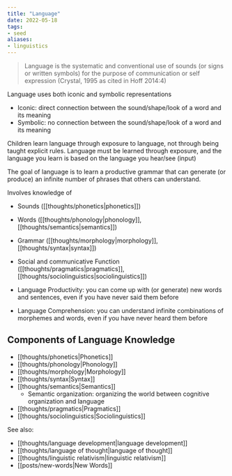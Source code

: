 ```yaml
---
title: "Language"
date: 2022-05-18
tags:
- seed
aliases:
- linguistics
---
```


> Language is the systematic and conventional use of sounds (or signs or written symbols) for the purpose of communication or self expression (Crystal, 1995 as cited in Hoff 2014:4)

Language uses both iconic and symbolic representations
- Iconic: direct connection between the sound/shape/look of a word and its meaning
- Symbolic: no connection between the sound/shape/look of a word and its meaning

Children learn language through exposure to language, not through being taught explicit rules. Language must be learned through exposure, and the language you learn is based on the language you hear/see (input)

The goal of language is to learn a productive grammar that can generate (or produce) an infinite number of phrases that others can understand.

Involves knowledge of 
- Sounds ([[thoughts/phonetics|phonetics]])
- Words ([[thoughts/phonology|phonology]], [[thoughts/semantics|semantics]])
- Grammar ([[thoughts/morphology|morphology]], [[thoughts/syntax|syntax]])
- Social and communicative Function ([[thoughts/pragmatics|pragmatics]], [[thoughts/sociolinguistics|sociolinguistics]])

- Language Productivity: you can come up with (or generate) new words and sentences, even if you have never said them before
- Language Comprehension: you can understand infinite combinations of morphemes and words, even if you have never heard them before

## Components of Language Knowledge
- [[thoughts/phonetics|Phonetics]]
- [[thoughts/phonology|Phonology]]
- [[thoughts/morphology|Morphology]]
- [[thoughts/syntax|Syntax]]
- [[thoughts/semantics|Semantics]]
	- Semantic organization: organizing the world between cognitive organization and language
- [[thoughts/pragmatics|Pragmatics]]
- [[thoughts/sociolinguistics|Sociolinguistics]]

See also:
- [[thoughts/language development|language development]]
- [[thoughts/language of thought|language of thought]]
- [[thoughts/linguistic relativism|linguistic relativism]]
- [[posts/new-words|New Words]]

